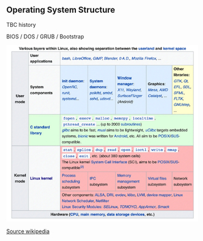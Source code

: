 ## Operating System Structure

TBC 
history

BIOS / DOS / GRUB / Bootstrap

![alt text](../docs/images/linuxLayers.png "Figure linuxLayers.png")

[Source wikipedia](https://en.wikipedia.org/wiki/User_space_and_kernel_space)

